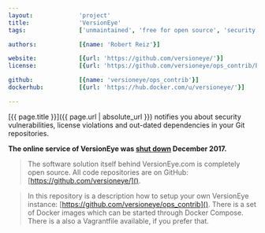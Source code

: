 ```yaml
---
layout:             'project'
title:              'VersionEye'
tags:               ['unmaintained', 'free for open source', 'security', 'vulnerabilities', 'license violations', 'dependencies']

authors:            [{name: 'Robert Reiz'}]

website:            [{url: 'https://github.com/versioneye/'}]
license:            [{url: 'https://github.com/versioneye/ops_contrib/blob/master/LICENSE', label: 'MIT License'}]

github:             [{name: 'versioneye/ops_contrib'}]
dockerhub:          [{url: 'https://hub.docker.com/u/versioneye/'}]     

---
```


[{{ page.title }}]({{ page.url | absolute_url }}) notifies you
about security vulnerabilities, license violations and out-dated dependencies in your Git repositories.

<!--more--> 

**The online service of VersionEye was [shut down](https://blog.versioneye.com/2017/10/19/versioneye-sunset-process/) December 2017.**

> The software solution itself behind VersionEye.com is completely open source.
> All code repositories are on GitHub: [https://github.com/versioneye/]().

> In this repository is a description how to setup your own VersionEye instance:
> [https://github.com/versioneye/ops_contrib]().
> There is a set of Docker images which can be started through Docker Compose.
> There is a also a Vagrantfile available, if you prefer that.
